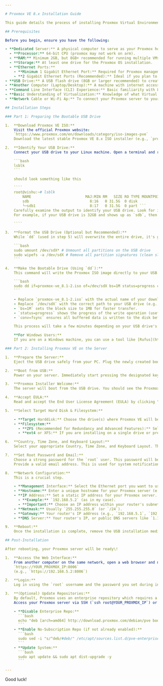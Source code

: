 ```yaml
---

# Proxmox VE 8.x Installation Guide

This guide details the process of installing Proxmox Virtual Environment (PVE) on a dedicated server. Proxmox VE is a powerful open-source virtualization platform that allows you to run virtual machines (VMs) and Linux containers (LXCs) on a single host.

## Prerequisites

Before you begin, ensure you have the following:

- **Dedicated Server:** A physical computer to serve as your Proxmox host.
  - **Processor:** 64-bit CPU (proxmox may not work on arm).
  - **RAM:** Minimum 2GB, but 8GB+ recommended for running multiple VMs/LXCs.
  - **Storage:** At least one drive for the Proxmox OS installation.
  - **Ethernet Ports:**
    - **Minimum 1 Gigabit Ethernet Port:** Required for Proxmox management access and network connectivity for your VMs/LXCs.
    - **2 Gigabit Ethernet Ports (Recommended):** Ideal if you plan to run pfSense to separate your WAN and LAN connections. My personal setup uses 3 ethernet ports.
- **USB Drive:** A USB flash drive (8GB or larger recommended) to create a bootable installer. **All data on this USB drive will be wiped.**
- **Another Computer (Laptop/Desktop):** A machine with internet access to download the Proxmox ISO and create the bootable USB drive. This guide assumes a Linux machine.
- **Command Line Interface (CLI) Experience:** Basic familiarity with Linux terminal commands.
- **Basic Understanding of Virtualization:** Knowledge of what Virtual Machines (VMs) and Linux Containers (LXCs) are.
- **Network Cable or Wi-Fi Ap:** To connect your Proxmox server to your router/switch.

## Installation Steps

### Part 1: Preparing the Bootable USB Drive

1.  **Download Proxmox VE ISO:**
    Visit the official Proxmox website:
    `https://www.proxmox.com/en/downloads/category/iso-images-pve`
    Download the latest stable Proxmox VE 8.x ISO installer (e.g., `proxmox-ve_8.1-2.iso`).

2.  **Identify Your USB Drive:**
    Connect your USB drive to your Linux machine. Open a terminal and run the following command to list all block devices:

    ```bash
    lsblk
    ```

    should look something like this

    ````
    root@vishu:~# lsblk
        NAME                         MAJ:MIN RM   SIZE RO TYPE MOUNTPOINTS
        sdb                            8:16   0 31.5G  0 disk
        └─sdb1                         8:17   0 31.5G  0 part ```
    Carefully examine the output to identify your USB drive. Look for its size and mount points (it might not have any). It will typically appear as `/dev/sdX` (e.g., `/dev/sdb`, `/dev/sdc`). **It is crucial to correctly identify your USB drive; writing to the wrong device will wipe your hard drive\!**
    For example, if your USB drive is 32GB and shows up as `sdb`, then its path is `/dev/sdb`.

    ````

3.  **Format the USB Drive (Optional but Recommended):**
    While `dd` (used in step 5) will overwrite the entire drive, it's good practice to ensure it's unmounted and clean. If your USB drive is mounted, unmount it first. Replace `/dev/sdX` with your identified USB drive.

    ```bash
    sudo umount /dev/sdX* # Unmount all partitions on the USB drive
    sudo wipefs -a /dev/sdX # Remove all partition signatures (clean slate)
    ```

4.  **Make the Bootable Drive (Using `dd`):**
    This command will write the Proxmox ISO image directly to your USB drive, making it bootable. **Double-check `/dev/sdX` is correct before executing this command\!**

    ```bash
    sudo dd if=proxmox-ve_8.1-2.iso of=/dev/sdX bs=1M status=progress conv=fsync
    ```

    - Replace `proxmox-ve_8.1-2.iso` with the actual name of your downloaded ISO file.
    - Replace `/dev/sdX` with the correct path to your USB drive (e.g., `/dev/sdb`).
    - `bs=1M` sets the block size to 1MB for faster transfer.
    - `status=progress` shows the progress of the write operation (useful for large files).
    - `conv=fsync` ensures all buffered data is written to the disk before the command exits.

    This process will take a few minutes depending on your USB drive's speed.

    **For Windows Users:**
    If you are on a Windows machine, you can use a tool like [Rufus](https://rufus.ie/en/) or [Balena Etcher](https://www.balena.io/etcher/) to create the bootable USB drive from the ISO. These tools provide a graphical interface for a more straightforward process.

### Part 2: Installing Proxmox VE on the Server

1.  **Prepare the Server:**
    Eject the USB drive safely from your PC. Plug the newly created bootable USB drive into your server. Ensure that **any data on your server's intended boot drive(s) that you wish to keep has been backed up**, as the installation process will wipe them.

2.  **Boot from USB:**
    Power on your server. Immediately start pressing the designated key to enter the **Boot Menu** (commonly `F10`, `F11`, `F12`) or **BIOS/UEFI Setup** (commonly `F2`, `Del`, `Esc`). In the Boot Menu, select your USB drive as the boot device. If you're in BIOS/UEFI, navigate to the Boot Order section and set the USB drive as the primary boot device. Save and exit.

3.  **Proxmox Installer Welcome:**
    The server will boot from the USB drive. You should see the Proxmox VE boot menu. Select "Install Proxmox VE" and press Enter.

4.  **Accept EULA:**
    Read and accept the End User License Agreement (EULA) by clicking "I Agree".

5.  **Select Target Hard Disk & Filesystem:**

    - **Target Harddisk:** Choose the drive(s) where Proxmox VE will be installed. **This will wipe all data on the selected drive(s).**
    - **Filesystem:**
      - **ZFS (Recommended for Redundancy and Advanced Features):** Select `ZFS (RAIDx)` if you have multiple drives and want data integrity, snapshots, and software RAID. You'll then choose your RAID level (e.g., `RAID1` for mirroring with two drives, `RAID10` for striping and mirroring with four+ drives). This is my personal preference for robustness.
      - **ext4 or XFS:** If you are installing on a single drive or prefer hardware RAID, `ext4` or `XFS` are suitable choices. `XFS` is often preferred for large files and heavy I/O workloads.

6.  **Country, Time Zone, and Keyboard Layout:**
    Select your appropriate Country, Time Zone, and Keyboard Layout. This will configure the system's locale settings.

7.  **Set Root Password and Email:**
    Choose a strong password for the `root` user. This password will be used to log in to the Proxmox web interface and the server's CLI.
    Provide a valid email address. This is used for system notifications and alerts. **Make sure you save this password in your password manager (like Vaultwarden\!).**

8.  **Network Configuration:**
    This is a crucial step.

    - **Management Interface:** Select the Ethernet port you want to use for Proxmox's web management interface (e.g., `enp0s31f6`, `eno1`).
    - **Hostname:** Enter a unique hostname for your Proxmox server (e.g., `pve-host`).
    - **IP Address:** Set a static IP address for your Proxmox server. **This is highly recommended for stable management access.**
      - **Example:** `192.168.5.2` (as in my case).
      - **Important:** Choose an IP address within your router's subnet that is **outside its DHCP range** to avoid conflicts. You can typically find your router's IP address (e.g., `192.168.1.1` for Airtel, `192.168.29.1` for Jio) by checking your currently connected device's network settings. Log in to your router's administration panel to view its DHCP range and potentially assign a static IP reservation for your Proxmox server's MAC address.
    - **Netmask:** Usually `255.255.255.0` (or `/24`).
    - **Gateway:** Your router's IP address (e.g., `192.168.5.1`, `192.168.1.1`, or `192.168.29.1`).
    - **DNS Server:** Your router's IP, or public DNS servers like `1.1.1.1` (Cloudflare) or `8.8.8.8` (Google). Using public DNS can sometimes offer better resolution stability.

9.  **Reboot:**
    Once the installation is complete, remove the USB installation media when prompted and click "Reboot".

## Post-Installation

After rebooting, your Proxmox server will be ready\!

1.  **Access the Web Interface:**
    From another computer on the same network, open a web browser and navigate to:
    `https://YOUR_PROXMOX_IP:8006`
    (e.g., `https://192.168.5.2:8006`)

2.  **Login:**
    Log in using the `root` username and the password you set during installation. You might see a certificate warning; you can safely proceed as it's a self-signed certificate for your local network.

3.  **(Optional) Update Repositories:**
    By default, Proxmox uses an enterprise repository which requires a subscription. To get updates without a subscription, you'll need to disable the enterprise repository and enable the no-subscription repository via the CLI.
    Access your Proxmox server via SSH (`ssh root@YOUR_PROXMOX_IP`) or directly from the console, then:

    - **Disable Enterprise Repo:**
      ```bash
      echo "deb [arch=amd64] http://download.proxmox.com/debian/pve bookworm pve-no-subscription" | sudo tee /etc/apt/sources.list.d/pve-no-subscription.list
      ```
    - **Enable No-Subscription Repo (if not already enabled):**
      ```bash
      sudo sed -i "s/^deb/#deb/" /etc/apt/sources.list.d/pve-enterprise.list
      ```
    - **Update System:**
      ```bash
      sudo apt update && sudo apt dist-upgrade -y
      ```

---
```


Good luck\!
